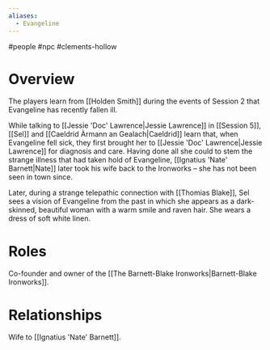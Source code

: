 ```yaml
---
aliases:
  - Evangeline
---
```

#people #npc #clements-hollow 

# Overview

The players learn from [[Holden Smith]] during the events of Session 2 that Evangeline has recently fallen ill.

While talking to [[Jessie 'Doc' Lawrence|Jessie Lawrence]] in [[Session 5]], [[Sel]] and [[Caeldrid Àrmann an Gealach|Caeldrid]] learn that, when Evangeline fell sick, they first brought her to [[Jessie 'Doc' Lawrence|Jessie Lawrence]] for diagnosis and care. Having done all she could to stem the strange illness that had taken hold of Evangeline, [[Ignatius 'Nate' Barnett|Nate]] later took his wife back to the Ironworks – she has not been seen in town since.

Later, during a strange telepathic connection with [[Thomias Blake]], Sel sees a vision of Evangeline from the past in which she appears as a dark-skinned, beautiful woman with a warm smile and raven hair. She wears a dress of soft white linen.

# Roles
Co-founder and owner of the [[The Barnett-Blake Ironworks|Barnett-Blake Ironworks]]. 

# Relationships
Wife to [[Ignatius 'Nate' Barnett]].